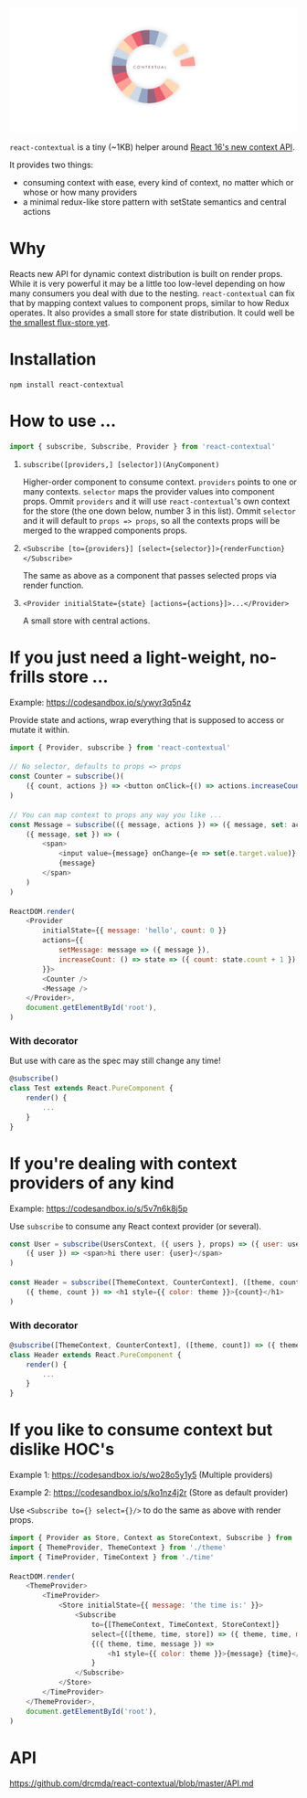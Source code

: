 ![](contextual.jpg)

`react-contextual` is a tiny (~1KB) helper around [React 16's new context API](https://github.com/acdlite/rfcs/blob/new-version-of-context/text/0000-new-version-of-context.md).

It provides two things:

* consuming context with ease, every kind of context, no matter which or whose or how many providers
* a minimal redux-like store pattern with setState semantics and central actions

# Why

Reacts new API for dynamic context distribution is built on render props. While it is very powerful it may be a little too low-level depending on how many consumers you deal with due to the nesting. `react-contextual` can fix that by mapping context values to component props, similar to how Redux operates. It also provides a small store for state distribution. It could well be [the smallest flux-store yet](https://github.com/drcmda/react-contextual/blob/master/src/store.js).

# Installation

    npm install react-contextual

# How to use ...

```js
import { subscribe, Subscribe, Provider } from 'react-contextual'
```

1. `subscribe([providers,] [selector])(AnyComponent)`

    Higher-order component to consume context. `providers` points to one or many contexts. `selector` maps the provider values into component props. Ommit `providers` and it will use `react-contextual`'s own context for the store (the one down below, number 3 in this list). Ommit `selector` and it will default to `props => props`, so all the contexts props will be merged to the wrapped components props.

2. `<Subscribe [to={providers}] [select={selector}]>{renderFunction}</Subscribe>`

    The same as above as a component that passes selected props via render function.

3. `<Provider initialState={state} [actions={actions}]>...</Provider>`

    A small store with central actions.

# If you just need a light-weight, no-frills store ...

Example: https://codesandbox.io/s/ywyr3q5n4z

Provide state and actions, wrap everything that is supposed to access or mutate it within.

```js
import { Provider, subscribe } from 'react-contextual'

// No selector, defaults to props => props
const Counter = subscribe()(
    ({ count, actions }) => <button onClick={() => actions.increaseCount()}>Click {count}</button>
)

// You can map context to props any way you like ...
const Message = subscribe(({ message, actions }) => ({ message, set: actions.setMessage }))(
    ({ message, set }) => (
        <span>
            <input value={message} onChange={e => set(e.target.value)} />
            {message}
        </span>
    )
)

ReactDOM.render(
    <Provider
        initialState={{ message: 'hello', count: 0 }}
        actions={{
            setMessage: message => ({ message }),
            increaseCount: () => state => ({ count: state.count + 1 }),
        }}>
        <Counter />
        <Message />
    </Provider>,
    document.getElementById('root'),
)
```

### With decorator

But use with care as the spec may still change any time!

```js
@subscribe()
class Test extends React.PureComponent {
    render() {
        ...
    }
}
```

# If you're dealing with context providers of any kind

Example: https://codesandbox.io/s/5v7n6k8j5p

Use `subscribe` to consume any React context provider (or several).

```js
const User = subscribe(UsersContext, ({ users }, props) => ({ user: users[props.id] }))(
    ({ user }) => <span>hi there user: {user}</span>
)

const Header = subscribe([ThemeContext, CounterContext], ([theme, count]) => ({ theme, count }))(
    ({ theme, count }) => <h1 style={{ color: theme }}>{count}</h1>
)
```

### With decorator

```js
@subscribe([ThemeContext, CounterContext], ([theme, count]) => ({ theme, count }))
class Header extends React.PureComponent {
    render() {
        ...
    }
}
```

# If you like to consume context but dislike HOC's

Example 1: https://codesandbox.io/s/wo28o5y1y5 (Multiple providers)

Example 2: https://codesandbox.io/s/ko1nz4j2r (Store as default provider)

Use `<Subscribe to={} select={}/>` to do the same as above with render props.

```js
import { Provider as Store, Context as StoreContext, Subscribe } from 'react-contextual'
import { ThemeProvider, ThemeContext } from './theme'
import { TimeProvider, TimeContext } from './time'

ReactDOM.render(
    <ThemeProvider>
        <TimeProvider>
            <Store initialState={{ message: 'the time is:' }}>
                <Subscribe
                    to={[ThemeContext, TimeContext, StoreContext]} 
                    select={([theme, time, store]) => ({ theme, time, message: store.message })}>
                    {({ theme, time, message }) =>
                        <h1 style={{ color: theme }}>{message} {time}</h1>
                    }
                </Subscribe>
            </Store>
        </TimeProvider>
    </ThemeProvider>,
    document.getElementById('root'),
)
```

# API

https://github.com/drcmda/react-contextual/blob/master/API.md
